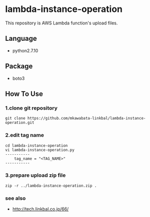 # lambda-instance-operation

This repository is AWS Lambda function's upload files.

## Language

- python2.7.10

## Package

- boto3

## How To Use

### 1.clone git repository

```
git clone https://github.com/mkawabata-linkbal/lambda-instance-operation.git
```

### 2.edit tag name

```
cd lambda-instance-operation
vi lambda-instance-operation.py
-----------
    tag_name = "<TAG_NAME>"
-----------
```

### 3.prepare upload zip file

```
zip -r ../lambda-instance-operation.zip .
```

### see also

- http://tech.linkbal.co.jp/66/
